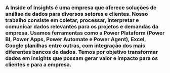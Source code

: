 ### A Inside of Insights é uma empresa que oferece soluções de análise de dados para diversos setores e clientes. Nosso trabalho consiste em coletar, processar, interpretar e comunicar dados relevantes para os projetos e demandas da empresa. Usamos ferramentas como a Power Plataform (Power BI, Power Apps, Power Automate e Power Agent),  Excel, Google planilhas entre outras, com integração dos mais diferentes bancos de dados. Temos por objetivo transformar dados em insights que possam gerar valor e impacto para os clientes e para a empresa.
